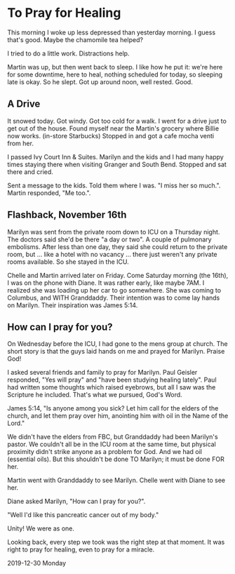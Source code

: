 # To Pray for Healing

This morning I woke up less depressed than yesterday morning.
I guess that's good. Maybe the chamomile tea helped?

I tried to do a little work. Distractions help.

Martin was up, but then went back to sleep.
I like how he put it: we're here for some downtime, here to heal,
nothing scheduled for today, so sleeping late is okay. So he slept.
Got up around noon, well rested. Good.

## A Drive

It snowed today. Got windy. Got too cold for a walk.
I went for a drive just to get out of the house.
Found myself near the Martin's grocery where Billie now works.
(in-store Starbucks) Stopped in and got a cafe mocha venti from her.

I passed Ivy Court Inn & Suites.
Marilyn and the kids and I had many happy times staying there
when visiting Granger and South Bend. Stopped and sat there and cried.

Sent a message to the kids. Told them where I was.
"I miss her so much.". Martin responded, "Me too.".

## Flashback, November 16th

Marilyn was sent from the private room down to ICU
on a Thursday night. The doctors said she'd be there "a day or two".
A couple of pulmonary embolisms. After less than one day, they said she
could return to the private room, but ... like a hotel with no vacancy ...
there just weren't any private rooms available. So she stayed in the ICU.

Chelle and Martin arrived later on Friday. Come Saturday morning
(the 16th), I was on the phone with Diane. It was rather early,
like maybe 7AM. I realized she was loading up her car to go somewhere.
She was coming to Columbus, and WITH Granddaddy. Their intention was
to come lay hands on Marilyn. Their inspiration was James 5:14.


## How can I pray for you?

On Wednesday before the ICU, I had gone to the mens group at church.
The short story is that the guys laid hands on me and prayed for Marilyn.
Praise God!

I asked several friends and family to pray for Marilyn.
Paul Geisler responded, "Yes will pray" and "have been studying
healing lately". Paul had written some thoughts which raised eyebrows,
but all I saw was the Scripture he included. That's what we pursued,
God's Word.

James 5:14, "Is anyone among you sick? Let him call for the elders
of the church, and let them pray over him, anointing him with oil
in the Name of the Lord."

We didn't have the elders from FBC, but Granddaddy had been Marilyn's
pastor. We couldn't all be in the ICU room at the same time, but physical
proximity didn't strike anyone as a problem for God. And we had oil
(essential oils). But this shouldn't be done TO Marilyn; it must be
done FOR her.

Martin went with Granddaddy to see Marilyn.
Chelle went with Diane to see her.

Diane asked Marilyn, "How can I pray for you?".

"Well I'd like this pancreatic cancer out of my body."

Unity!
We were as one.

Looking back, every step we took was the right step at that moment.
It was right to pray for healing, even to pray for a miracle.

2019-12-30 Monday



